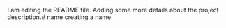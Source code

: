 I am editing the README file. Adding some more details about the project description.# name
creating a name
